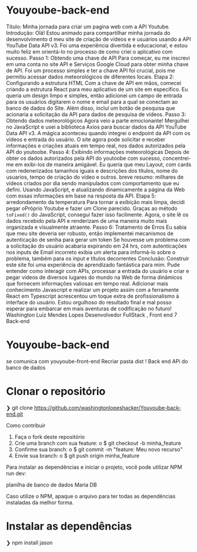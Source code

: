 
# Youyoube-back-end
Título: 
Minha jornada para criar um pagina web com a API Youtube.
Introdução:
Olá! Estou animado para compartilhar minha jornada do desenvolvimento d meu site de criação de vídeos e e usuários  usando a API YouTube Data API v3. Foi uma experiência divertida e educacional, e estou muito feliz em orientá-lo no processo de como criei o aplicativo com sucesso.
Passo 1: Obtendo uma chave de API
Para começar, eu me inscrevi em uma conta no site API e Serviços Google Cloud para obter minha chave de API. Foi um processo simples e ter a chave API foi crucial, pois me permitiu acessar dados meteorológicos de diferentes locais.
Etapa 2: Configurando a estrutura HTML
Com a chave de API em mãos, comecei criando a estrutura React para meu aplicativo de um site em especifico. Eu queria um design limpo e simples, então adicionei um campo de entrada para os usuários digitarem o nome e email para a qual  se conectam ao banco de dados do Site. Além disso, incluí um botão de pesquisa que acionaria a solicitação da API para dados de pesquisa de vídeos.
Passo 3: Obtendo dados meteorológicos
Agora veio a parte emocionante! Mergulhei no JavaScript e usei a biblioteca Axios para buscar dados  da API YouTube Data API v3. A mágica aconteceu quando integrei o endpoint da API com os vídeos e entrada do usuário. O site agora pode solicitar e receber informações e criações atuais em tempo real, nos dados autorizados pela API do youtoobe.
Passo 4: Exibindo informações meteorológicas
Depois de obter os dados autorizados pela API do youtoobe com sucesso, concentrei-me em exibi-los de maneira amigável. Eu queria que meu Layout, com cards com redenerizados tamanhos iguais e descrições dos títulos, nome do usuarios, tempo de criação do vídeo e outros. breve resumo: milhares de vídeos criados por dia sendo manipulados com comportamento que eu defini. Usando JavaScript, e atualizando  dinamicamente a página da Web com essas informações em base na resposta da API.
Etapa 5: arredondamento da temperatura
Para tornar a exibição mais limpa, decidi pegar oPróprio Youtube e fazer um Clone parecido. Graças ao método `toFixed()` do JavaScript, consegui fazer isso facilmente. Agora, o site lê os dados recebido pela API e renderizam  de uma maneira muito mais organizada e visualmente atraente.
Passo 6: Tratamento de Erros
Eu sabia que meu site deveria ser robusto, então implementei mecanismos de autenticação de senha  para gerar um token Se houvesse um problema com a solicitação do usuário acabaria expirando em 24 hrs,  com autenticações nos inputs de Email incorreto exibia um alerta para informá-lo sobre o problema, também para os input e títulos decorrentes
Conclusão:
Construir este site  foi uma experiência de aprendizado fantástica para mim. Pude entender como interagir com APIs, processar a entrada do usuário e criar e pegar vídeos de  diversos lugares do mundo na Web de forma dinâmicos que fornecem informações valiosas em tempo real. Adicionar mais conhecimento Javascript e realizar um projeto assim com a ferramente React em Typescript acrescentou um toque extra de profissionalismo à interface do usuário. Estou orgulhoso do resultado final e mal posso esperar para embarcar em mais aventuras de codificação no futuro!
Washington Luiz Mendes Lopes 
Desenvolvedor  FullStack , Front end 7 Back-end




# Youyoube-back-end
se comunica com youyoube-front-end
Recriar pasta dist !
Back end APi do banco de dados
# Clonar o repositório
  ❯ git clone https://github.com/washingtonlopeshacker/Youyoube-back-end.git

  Como contribuir
1.	Faça o fork deste repositório
2.	Crie uma branch com sua feature:
o	$ git checkout -b minha_feature
3.	Confirme sua branch:
o	$ git commit -m "feature: Meu novo recurso"
4.	Envie sua branch:
o	$ git push origin minha_feature

Para instalar as dependências e iniciar o projeto, você pode utilizar  NPM run dev:

planilha de banco de dados Maria DB

Caso utilize o NPM, apaque o arquivo  para ter todas as dependências instaladas da melhor forma.
  # Instalar as dependências
  ❯ npm install
  jason 



